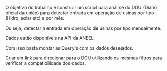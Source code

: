 O objetivo do trabalho é construir um script para análise do DOU (Diário oficial da união) para detectar entrada em operação de usinas por tipo (Hidro, solar etc) e por mês.

Ou seja, detectar a entrada em operação de usinas por tipo mensalmente.

Dados estão disponíveis na API da ANEEL.

Com isso basta montar as Query's com os dados desejados.

Criar um link para direcionar para o DOU utilizando os mesmos filtros para verificar a compatibilidade dos dados.